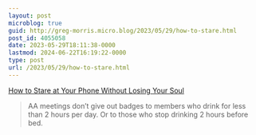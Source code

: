 ```yaml
---
layout: post
microblog: true
guid: http://greg-morris.micro.blog/2023/05/29/how-to-stare.html
post_id: 4055058
date: 2023-05-29T18:11:38-0000
lastmod: 2024-06-22T16:19:22-0000
type: post
url: /2023/05/29/how-to-stare.html
---
```

[How to Stare at Your Phone Without Losing Your Soul](https://simone.org/tracking-screen-time/)

> AA meetings don’t give out badges to members who drink for less than 2 hours per day. Or to those who stop drinking 2 hours before bed.
